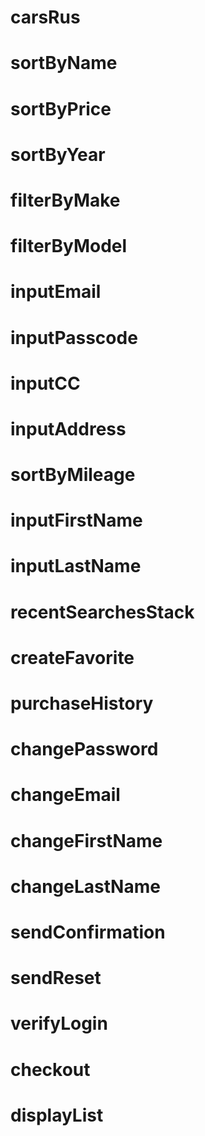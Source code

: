 # carsRus
# sortByName
# sortByPrice
# sortByYear
# filterByMake
# filterByModel
# inputEmail
# inputPasscode
# inputCC
# inputAddress
# sortByMileage
# inputFirstName
# inputLastName
# recentSearchesStack
# createFavorite
# purchaseHistory
# changePassword
# changeEmail
# changeFirstName
# changeLastName
# sendConfirmation
# sendReset
# verifyLogin
# checkout
# displayList